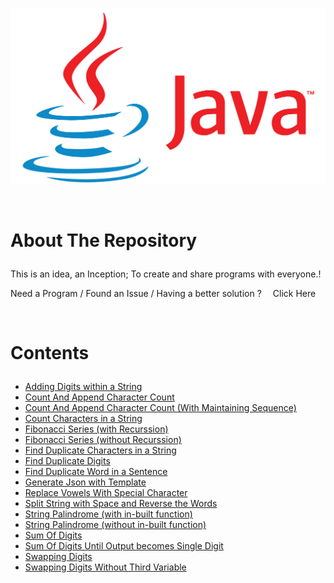 <p align='center'>
  <a href='https://github.com/SriramanRaji/Java-Programs'>
    <img src='images/Java_logo_icon.png'>
  </a>
</p>
<br>

# <p style='text-align: justify;'>About The Repository</p>

<p style='text-align: justify;'>This is an idea, an Inception;  To create and share programs with everyone.!</p>
<p align='justify'> Need a Program / Found an Issue / Having a better solution ? &emsp;<a style='color: coroal; text-decoration:none;' href='https://sriramanraji.github.io/requestprogram/'>Click Here</a></p>
<br>

# <p style='text-align: justify;'>Contents</p>

<div style='width: 100%;'>

- [Adding Digits within a String](https://github.com/SriramanRaji/Java-Programs/blob/main/AddDigitsInString.java)
- [Count And Append Character Count](https://github.com/SriramanRaji/Java-Programs/blob/main/CountAndAppend.java)
- [Count And Append Character Count (With Maintaining Sequence)](https://github.com/SriramanRaji/Java-Programs/blob/main/CountAndAppendWithMaintainingSequence.java)
- [Count Characters in a String](https://github.com/SriramanRaji/Java-Programs/blob/main/CountCharacters.java)
- [Fibonacci Series (with Recurssion)](https://github.com/SriramanRaji/Java-Programs/blob/main/FibonacciWithRecurssion.java)
- [Fibonacci Series (without Recurssion)](https://github.com/SriramanRaji/Java-Programs/blob/main/FibonacciWithoutRecurssion.java)
- [Find Duplicate Characters in a String](https://github.com/SriramanRaji/Java-Programs/blob/main/FindDuplicateCharacter.java)
- [Find Duplicate Digits](https://github.com/SriramanRaji/Java-Programs/blob/main/FindDuplicateDigits.java)
- [Find Duplicate Word in a Sentence](https://github.com/SriramanRaji/Java-Programs/blob/main/FindDuplicateWordInSentence.java)
- [Generate Json with Template](https://github.com/SriramanRaji/Java-Programs/blob/main/generateJsonWithtemplate.java)
- [Replace Vowels With Special Character](https://github.com/SriramanRaji/Java-Programs/blob/main/ReplaceVowelsWithSpecialCharacter.java)
- [Split String with Space and Reverse the Words](https://github.com/SriramanRaji/Java-Programs/blob/main/SplitAndReverse.java)
- [String Palindrome (with in-built function)](https://github.com/SriramanRaji/Java-Programs/blob/main/StringPalindrome.java)
- [String Palindrome (without in-built function)](https://github.com/SriramanRaji/Java-Programs/blob/main/StringPalindromeWithoutInbuiltFunction.java)
- [Sum Of Digits](https://github.com/SriramanRaji/Java-Programs/blob/main/SumOfDigits.java)
- [Sum Of Digits Until Output becomes Single Digit](https://github.com/SriramanRaji/Java-Programs/blob/main/SumOfDigitsUntilSingleDigit.java)
- [Swapping Digits](https://github.com/SriramanRaji/Java-Programs/blob/main/SwappingNumbers.java)
- [Swapping Digits Without Third Variable](https://github.com/SriramanRaji/Java-Programs/blob/main/SwappingNumbersWithoutThirdVariable.java)

</div>
